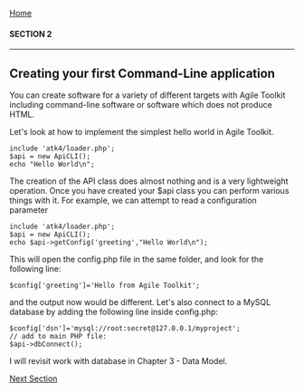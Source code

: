 [Home](../readme.md "Home")

#### SECTION 2
----
## Creating your first Command-Line application

You can create software for a variety of different targets with Agile Toolkit including command-line software or software which does not produce HTML.

Let's look at how to implement the simplest hello world in Agile Toolkit.

    include 'atk4/loader.php';
    $api = new ApiCLI();
    echo "Hello World\n";

The creation of the API class does almost nothing and is a very lightweight operation. Once you have created your $api class you can perform various things with it. For example, we can attempt to read a configuration parameter

    include 'atk4/loader.php';
    $api = new ApiCLI();
    echo $api->getConfig('greeting',"Hello World\n");

This will open the config.php file in the same folder, and look for the following line:

    $config['greeting']='Hello from Agile Toolkit';

and the output now would be different. Let's also connect to a MySQL database by adding the following line inside config.php:

    $config['dsn']='mysql://root:secret@127.0.0.1/myproject';
    // add to main PHP file:
    $api->dbConnect();

I will revisit work with database in Chapter 3 - Data Model.

[Next Section](section3.md "Next Section")